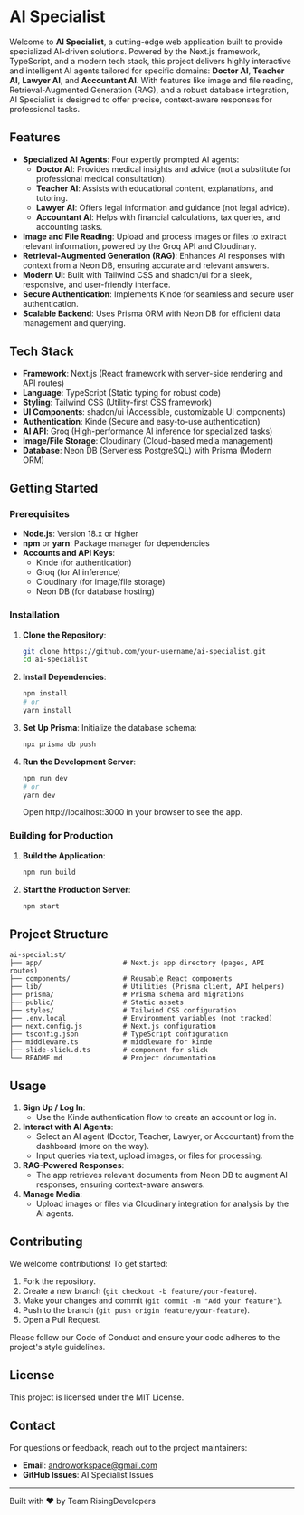 # AI Specialist

Welcome to **AI Specialist**, a cutting-edge web application built to provide specialized AI-driven solutions. Powered by the Next.js framework, TypeScript, and a modern tech stack, this project delivers highly interactive and intelligent AI agents tailored for specific domains: **Doctor AI**, **Teacher AI**, **Lawyer AI**, and **Accountant AI**. With features like image and file reading, Retrieval-Augmented Generation (RAG), and a robust database integration, AI Specialist is designed to offer precise, context-aware responses for professional tasks.

## Features

- **Specialized AI Agents**: Four expertly prompted AI agents:
  - **Doctor AI**: Provides medical insights and advice (not a substitute for professional medical consultation).
  - **Teacher AI**: Assists with educational content, explanations, and tutoring.
  - **Lawyer AI**: Offers legal information and guidance (not legal advice).
  - **Accountant AI**: Helps with financial calculations, tax queries, and accounting tasks.
- **Image and File Reading**: Upload and process images or files to extract relevant information, powered by the Groq API and Cloudinary.
- **Retrieval-Augmented Generation (RAG)**: Enhances AI responses with context from a Neon DB, ensuring accurate and relevant answers.
- **Modern UI**: Built with Tailwind CSS and shadcn/ui for a sleek, responsive, and user-friendly interface.
- **Secure Authentication**: Implements Kinde for seamless and secure user authentication.
- **Scalable Backend**: Uses Prisma ORM with Neon DB for efficient data management and querying.

## Tech Stack

- **Framework**: Next.js (React framework with server-side rendering and API routes)
- **Language**: TypeScript (Static typing for robust code)
- **Styling**: Tailwind CSS (Utility-first CSS framework)
- **UI Components**: shadcn/ui (Accessible, customizable UI components)
- **Authentication**: Kinde (Secure and easy-to-use authentication)
- **AI API**: Groq (High-performance AI inference for specialized tasks)
- **Image/File Storage**: Cloudinary (Cloud-based media management)
- **Database**: Neon DB (Serverless PostgreSQL) with Prisma (Modern ORM)

## Getting Started

### Prerequisites

- **Node.js**: Version 18.x or higher
- **npm** or **yarn**: Package manager for dependencies
- **Accounts and API Keys**:
  - Kinde (for authentication)
  - Groq (for AI inference)
  - Cloudinary (for image/file storage)
  - Neon DB (for database hosting)

### Installation

1. **Clone the Repository**:

   ```bash
   git clone https://github.com/your-username/ai-specialist.git
   cd ai-specialist
   ```

2. **Install Dependencies**:

   ```bash
   npm install
   # or
   yarn install
   ```

3. **Set Up Prisma**: Initialize the database schema:

   ```bash
   npx prisma db push
   ```

4. **Run the Development Server**:

   ```bash
   npm run dev
   # or
   yarn dev
   ```

   Open http://localhost:3000 in your browser to see the app.

### Building for Production

1. **Build the Application**:

   ```bash
   npm run build
   ```

2. **Start the Production Server**:

   ```bash
   npm start
   ```

## Project Structure

```
ai-specialist/
├── app/                    # Next.js app directory (pages, API routes)
├── components/             # Reusable React components
├── lib/                    # Utilities (Prisma client, API helpers)
├── prisma/                 # Prisma schema and migrations
├── public/                 # Static assets
├── styles/                 # Tailwind CSS configuration
├── .env.local              # Environment variables (not tracked)
├── next.config.js          # Next.js configuration
├── tsconfig.json           # TypeScript configuration
├── middleware.ts           # middleware for kinde
├── slide-slick.d.ts        # component for slick
└── README.md               # Project documentation
```

## Usage

1. **Sign Up / Log In**:
   - Use the Kinde authentication flow to create an account or log in.
2. **Interact with AI Agents**:
   - Select an AI agent (Doctor, Teacher, Lawyer, or Accountant) from the dashboard (more on the way).
   - Input queries via text, upload images, or files for processing.
3. **RAG-Powered Responses**:
   - The app retrieves relevant documents from Neon DB to augment AI responses, ensuring context-aware answers.
4. **Manage Media**:
   - Upload images or files via Cloudinary integration for analysis by the AI agents.

## Contributing

We welcome contributions! To get started:

1. Fork the repository.
2. Create a new branch (`git checkout -b feature/your-feature`).
3. Make your changes and commit (`git commit -m "Add your feature"`).
4. Push to the branch (`git push origin feature/your-feature`).
5. Open a Pull Request.

Please follow our Code of Conduct and ensure your code adheres to the project's style guidelines.

## License

This project is licensed under the MIT License.

## Contact

For questions or feedback, reach out to the project maintainers:

- **Email**: androworkspace@gmail.com
- **GitHub Issues**: AI Specialist Issues

---

Built with ❤️ by Team RisingDevelopers